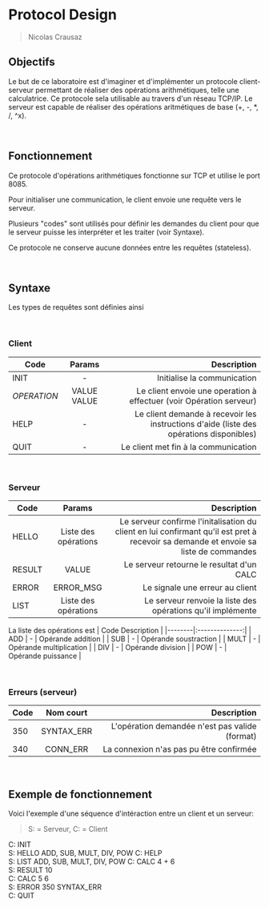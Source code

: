 # Protocol Design

> Nicolas Crausaz

## Objectifs

Le but de ce laboratoire est d'imaginer et d'implémenter un protocole client-serveur permettant de réaliser des opérations arithmétiques, telle une calculatrice.
Ce protocole sela utilisable au travers d'un réseau TCP/IP. Le serveur est capable de réaliser des opérations aritmétiques de base (+, -, *, /, ^x).

&nbsp;

## Fonctionnement

Ce protocole d'opérations arithmétiques fonctionne sur TCP et utilise le port 8085. 

Pour initialiser une communication, le client envoie une requête vers le serveur.

Plusieurs "codes" sont utilisés pour définir les demandes du client pour que le serveur puisse les interpréter et les traiter (voir Syntaxe).

Ce protocole ne conserve aucune données entre les requêtes (stateless).

&nbsp;

## Syntaxe
Les types de requêtes sont définies ainsi

&nbsp;

### Client
| Code   |      Params      |  Description  |
|--------|:----------------:|--------------:|
| INIT | - | Initialise la communication |
| _OPERATION_ | VALUE VALUE | Le client envoie une operation à effectuer (voir Opération serveur) |
| HELP | - | Le client demande à recevoir les instructions d'aide (liste des opérations disponibles)
| QUIT | - | Le client met fin à la communication

&nbsp;

### Serveur

| Code   |      Params      |  Description  |
|--------|:----------------:|--------------:|
| HELLO | Liste des opérations | Le serveur confirme l'initalisation du client en lui confirmant qu'il est pret à recevoir sa demande et envoie sa liste de commandes |
| RESULT | VALUE | Le serveur retourne le resultat d'un CALC |
| ERROR | ERROR_MSG | Le signale une erreur au client |
| LIST  | Liste des opérations | Le serveur renvoie la liste des opérations qu'il implémente

La liste des opérations est 
| Code     Description  |
|--------|:--------------:|
| ADD | - | Opérande addition |
| SUB | - | Opérande soustraction |
| MULT | - | Opérande multiplication |
| DIV | - | Opérande division |
| POW | - | Opérande puissance |


&nbsp;

### Erreurs (serveur)

| Code   |    Nom court     |  Description  |
|--------|:----------------:|--------------:|
| 350 | SYNTAX_ERR | L'opération demandée n'est pas valide (format) |
| 340 | CONN_ERR | La connexion n'as pas pu être confirmée |

&nbsp;

## Exemple de fonctionnement

Voici l'exemple d'une séquence d'intéraction entre un client et un serveur:

> S: = Serveur, C: = Client


C: INIT  
S: HELLO ADD, SUB, MULT, DIV, POW
C: HELP  
S: LIST ADD, SUB, MULT, DIV, POW
C: CALC 4 + 6  
S: RESULT 10  
C: CALC 5 6  
S: ERROR 350 SYNTAX_ERR  
C: QUIT  
